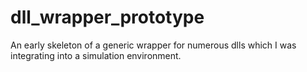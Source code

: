 # dll_wrapper_prototype
An early skeleton of a generic wrapper for numerous dlls which I was integrating into a simulation environment.
